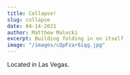 ```yaml
---
title: Collapse!
slug: collapse
date: 04-14-2021
author: Matthew Malecki
excerpt: Building folding in on itself
image: "/images/cQpFzar6iqg.jpg"
---
```


Located in Las Vegas.
